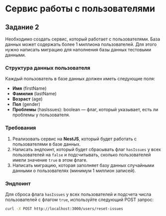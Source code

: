 # Сервис работы с пользователями

## Задание 2

Необходимо создать сервис, который работает с пользователями. База данных может содержать более 1 миллиона пользователей. Для этого нужно написать миграцию для наполнения базы данных тестовыми данными.

### Структура данных пользователя

Каждый пользователь в базе данных должен иметь следующие поля:

- **Имя** (firstName)
- **Фамилия** (lastName)
- **Возраст** (age)
- **Пол** (gender)
- **Проблемы** (hasIssues): boolean — флаг, который указывает, есть ли проблемы у пользователя.

### Требования

1. Реализовать сервис на **NestJS**, который будет работать с пользователями в базе данных.
2. Написать эндпоинт, который будет сбрасывать флаг `hasIssues` у всех пользователей на `false` и подсчитывать, сколько пользователей имели значение `true` в этом флаге.
3. Написать миграцию, которая заполняет базу данных случайными данными о пользователях (минимум 1 миллион записей).

### Эндпоинт

Для сброса флага `hasIssues` у всех пользователей и подсчета числа пользователей с флагом `true`, используйте следующий POST запрос:

```bash
curl -X POST http://localhost:3000/users/reset-issues
